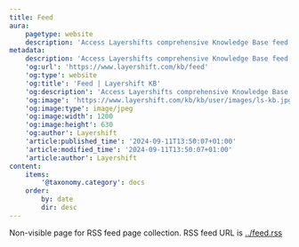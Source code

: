 ```yaml
---
title: Feed
aura:
    pagetype: website
    description: 'Access Layershifts comprehensive Knowledge Base feed. Dive into expertly curated articles, guides, and FAQs designed to answer your question'
metadata:
    description: 'Access Layershifts comprehensive Knowledge Base feed. Dive into expertly curated articles, guides, and FAQs designed to answer your question'
    'og:url': 'https://www.layershift.com/kb/feed'
    'og:type': website
    'og:title': 'Feed | Layershift KB'
    'og:description': 'Access Layershifts comprehensive Knowledge Base feed. Dive into expertly curated articles, guides, and FAQs designed to answer your question'
    'og:image': 'https://www.layershift.com/kb/kb/user/images/ls-kb.jpg'
    'og:image:type': image/jpeg
    'og:image:width': 1200
    'og:image:height': 630
    'og:author': Layershift
    'article:published_time': '2024-09-11T13:50:07+01:00'
    'article:modified_time': '2024-09-11T13:50:07+01:00'
    'article:author': Layershift
content:
    items:
        '@taxonomy.category': docs
    order:
        by: date
        dir: desc
---
```


Non-visible page for RSS feed page collection. RSS feed URL is [../feed.rss](../feed.rss)
